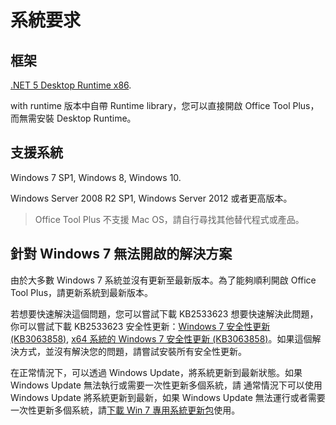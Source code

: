 # 系統要求

## 框架

[.NET 5 Desktop Runtime x86](https://dotnet.microsoft.com/download/dotnet/current/runtime).

with runtime 版本中自帶 Runtime library，您可以直接開啟 Office Tool Plus，而無需安裝 Desktop Runtime。

## 支援系統

Windows 7 SP1, Windows 8, Windows 10.

Windows Server 2008 R2 SP1, Windows Server 2012 或者更高版本。

> Office Tool Plus 不支援 Mac OS，請自行尋找其他替代程式或產品。

## 針對 Windows 7 無法開啟的解決方案

由於大多數 Windows 7 系統並沒有更新至最新版本。為了能夠順利開啟 Office Tool Plus，請更新系統到最新版本。

若想要快速解決這個問題，您可以嘗試下載 KB2533623
想要快速解決此問題，你可以嘗試下載 KB2533623 安全性更新：[Windows 7 安全性更新 (KB3063858)](https://www.microsoft.com/zh-tw/download/details.aspx?id=47409), [x64 系統的 Windows 7 安全性更新 (KB3063858)](https://www.microsoft.com/zh-tw/download/details.aspx?id=47442)。如果這個解決方式，並沒有解決您的問題，請嘗試安裝所有安全性更新。

在正常情況下，可以透過 Windows Update，將系統更新到最新狀態。如果 Windows Update 無法執行或需要一次性更新多個系統，請
通常情況下可以使用 Windows Update 將系統更新到最新，如果 Windows Update 無法運行或者需要一次性更新多個系統，請[下載 Win 7 專用系統更新包](https://download.coolhub.top/Extensions/Win7_UpdatePack/)使用。
